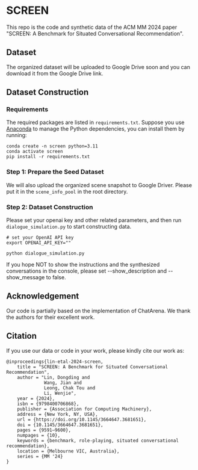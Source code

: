 # SCREEN

This repo is the code and synthetic data of the ACM MM 2024 paper "SCREEN: A Benchmark for Situated Conversational Recommendation".

## Dataset

The organized dataset will be uploaded to Google Drive soon and you can download it from the Google Drive link.

## Dataset Construction

### Requirements

The required packages are listed in `requirements.txt`. Suppose you use [Anaconda](https://www.anaconda.com/) to manage the Python dependencies, you can install them by running:

```
conda create -n screen python=3.11
conda activate screen
pip install -r requirements.txt
```

### Step 1: Prepare the Seed Dataset

We will also upload the organized scene snapshot to Google Driver. Please put it in the `scene_info_pool` in the root directory.

### Step 2: Dataset Construction

Please set your openai key and other related parameters, and then run `dialogue_simulation.py` to start constructing data.

```
# set your OpenAI API key
export OPENAI_API_KEY=""

python dialogue_simulation.py
```

If you hope NOT to show the instructions and the synthesized conversations in the console, please set --show_description and --show_message to false.

## Acknowledgement

Our code is partially based on the implementation of ChatArena. We thank the authors for their excellent work.

## Citation

If you use our data or code in your work, please kindly cite our work as:

```
@inproceedings{lin-etal-2024-screen,
    title = "SCREEN: A Benchmark for Situated Conversational Recommendation",
    author = "Lin, Dongding and 
              Wang, Jian and 
              Leong, Chak Tou and
              Li, Wenjie",
    year = {2024},
    isbn = {9798400706868},
    publisher = {Association for Computing Machinery},
    address = {New York, NY, USA},
    url = {https://doi.org/10.1145/3664647.3681651},
    doi = {10.1145/3664647.3681651},
    pages = {9591–9600},
    numpages = {10},
    keywords = {benchmark, role-playing, situated conversational recommendation},
    location = {Melbourne VIC, Australia},
    series = {MM '24}
}
```
